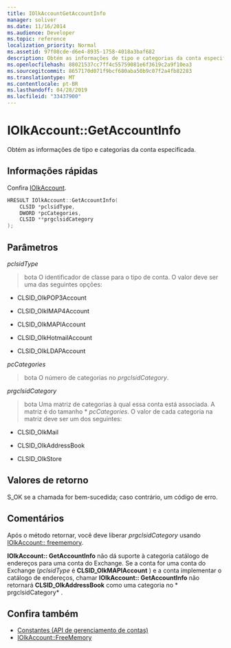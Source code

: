 ```yaml
---
title: IOlkAccountGetAccountInfo
manager: soliver
ms.date: 11/16/2014
ms.audience: Developer
ms.topic: reference
localization_priority: Normal
ms.assetid: 97f08cde-d6e4-8935-1758-4018a3baf682
description: Obtém as informações de tipo e categorias da conta especificada.
ms.openlocfilehash: 88021537cc7ff4c55759081e6f3619c2a9f10ea3
ms.sourcegitcommit: 8657170d071f9bcf680aba50b9c07f2a4fb82283
ms.translationtype: MT
ms.contentlocale: pt-BR
ms.lasthandoff: 04/28/2019
ms.locfileid: "33437900"
---
```

# <a name="iolkaccountgetaccountinfo"></a>IOlkAccount::GetAccountInfo

Obtém as informações de tipo e categorias da conta especificada.
  
## <a name="quick-info"></a>Informações rápidas

Confira [IOlkAccount](iolkaccount.md).
  
```cpp
HRESULT IOlkAccount::GetAccountInfo(  
    CLSID *pclsidType, 
    DWORD *pcCategories, 
    CLSID **prgclsidCategory 
);

```

## <a name="parameters"></a>Parâmetros

_pclsidType_
  
> bota O identificador de classe para o tipo de conta. O valor deve ser uma das seguintes opções:
    
   - CLSID_OlkPOP3Account 
    
   - CLSID_OlkIMAP4Account 
    
   - CLSID_OlkMAPIAccount 
    
   - CLSID_OlkHotmailAccount 
    
   - CLSID_OlkLDAPAccount
    
_pcCategories_
  
> bota O número de categorias no _prgclsidCategory_.
    
_prgclsidCategory_
  
> bota Uma matriz de categorias à qual essa conta está associada. A matriz é do tamanho * _pcCategories_. O valor de cada categoria na matriz deve ser um dos seguintes:
    
   - CLSID_OlkMail
    
   - CLSID_OlkAddressBook
    
   - CLSID_OlkStore
    
## <a name="return-values"></a>Valores de retorno

S_OK se a chamada for bem-sucedida; caso contrário, um código de erro.
  
## <a name="remarks"></a>Comentários

Após o método retornar, você deve liberar *prgclsidCategory* usando [IOlkAccount:: freememory](iolkaccount-freememory.md).
  
**IOlkAccount:: GetAccountInfo** não dá suporte à categoria catálogo de endereços para uma conta do Exchange. Se a conta for uma conta do Exchange (*pclsidType* é **CLSID_OlkMAPIAccount** ) e a conta implementar o catálogo de endereços, chamar **IOlkAccount:: GetAccountInfo** não retornará **CLSID_OlkAddressBook** como uma categoria no * prgclsidCategory* . 
  
## <a name="see-also"></a>Confira também

- [Constantes (API de gerenciamento de contas)](constants-account-management-api.md)  
- [IOlkAccount::FreeMemory](iolkaccount-freememory.md)

